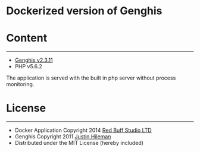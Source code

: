Dockerized version of Genghis
===========

# Content
-------

* [Genghis v2.3.11](https://github.com/bobthecow/genghis/tree/v2.3.11)
* PHP v5.6.2

The application is served with the built in php server without process
monitoring.

# License
-------

 * Docker Application Copyright 2014 [Red Buff Studio LTD](http://redbuffstudio.com)
 * Genghis Copyright 2011 [Justin Hileman](http://justinhileman.com)
 * Distributed under the MIT License (hereby included)
